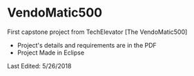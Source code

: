 # VendoMatic500

First capstone project from TechElevator [The VendoMatic500]

  - Project's details and requirements are in the PDF
  - Project Made in Eclipse

Last Edited: 5/26/2018
